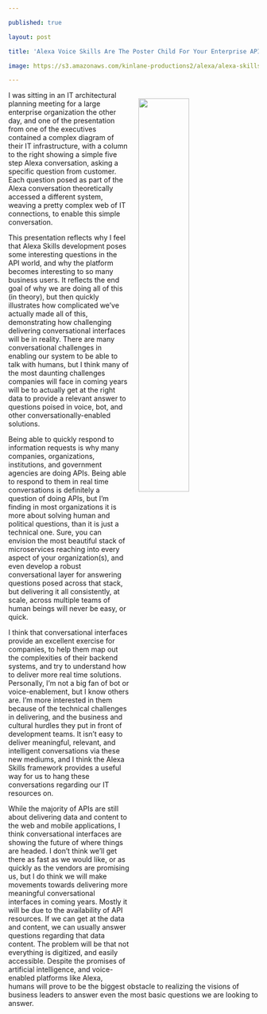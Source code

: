 ---
published: true
layout: post
title: 'Alexa Voice Skills Are The Poster Child For Your Enterprise API Efforts'
image: https://s3.amazonaws.com/kinlane-productions2/alexa/alexa-skills.png
---

<p><img src="https://s3.amazonaws.com/kinlane-productions2/alexa/alexa-skills.png" align="right" width="45%" style="padding: 15px;" />
<p>I was sitting in an IT architectural planning meeting for a large enterprise organization the other day, and one of the presentation from one of the executives contained a complex diagram of their IT infrastructure, with a column to the right showing a simple five step Alexa conversation, asking a specific question from customer. Each question posed as part of the Alexa conversation theoretically accessed a different system, weaving a pretty complex web of IT connections, to enable this simple conversation.

<p>This presentation reflects why I feel that Alexa Skills development poses some interesting questions in the API world, and why the platform becomes interesting to so many business users. It reflects the end goal of why we are doing all of this (in theory), but then quickly illustrates how complicated we’ve actually made all of this, demonstrating how challenging delivering conversational interfaces will be in reality. There are many conversational challenges in enabling our system to be able to talk with humans, but I think many of the most daunting challenges companies will face in coming years will be to actually get at the right data to provide a relevant answer to questions poised in voice, bot, and other conversationally-enabled solutions.

<p>Being able to quickly respond to information requests is why many companies, organizations, institutions, and government agencies are doing APIs. Being able to respond to them in real time conversations is definitely a question of doing APIs, but I’m finding in most organizations it is more about solving human and political questions, than it is just a technical one. Sure, you can envision the most beautiful stack of microservices reaching into every aspect of your organization(s), and even develop a robust conversational layer for answering questions posed across that stack, but delivering it all consistently, at scale, across multiple teams of human beings will never be easy, or quick.

<p>I think that conversational interfaces provide an excellent exercise for companies, to help them map out the complexities of their backend systems, and try to understand how to deliver more real time solutions. Personally, I’m not a big fan of bot or voice-enablement, but I know others are. I’m more interested in them because of the technical challenges in delivering, and the business and cultural hurdles they put in front of development teams. It isn’t easy to deliver meaningful, relevant, and intelligent conversations via these new mediums, and I think the Alexa Skills framework provides a useful way for us to hang these conversations regarding our IT resources on.

<p>While the majority of APIs are still about delivering data and content to the web and mobile applications, I think conversational interfaces are showing the future of where things are headed. I don’t think we’ll get there as fast as we would like, or as quickly as the vendors are promising us, but I do think we will make movements towards delivering more meaningful conversational interfaces in coming years. Mostly it will be due to the availability of API resources. If we can get at the data and content, we can usually answer questions regarding that data content. The problem will be that not everything is digitized, and easily accessible. Despite the promises of artificial intelligence, and voice-enabled platforms like Alexa, humans will prove to be the biggest obstacle to realizing the visions of business leaders to answer even the most basic questions we are looking to answer.


